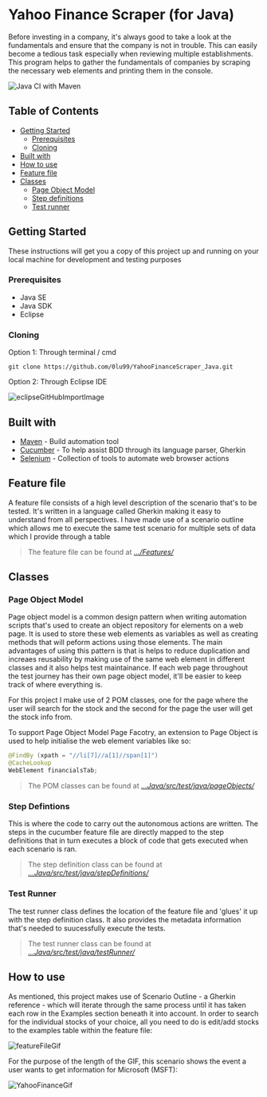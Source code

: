 # Yahoo Finance Scraper (for Java)

Before investing in a company, it's always good to take a look at the fundamentals and ensure that the company is not in trouble.
This can easily become a tedious task especially when reviewing multiple establishments. 
This program helps to gather the fundamentals of companies by scraping the necessary web elements and printing them in the console.

![Java CI with Maven](https://github.com/0lu99/YahooFinanceScraper_Java/workflows/Java%20CI%20with%20Maven/badge.svg?branch=master)


## Table of Contents
- [Getting Started](#Getting-Started)
    * [Prerequisites](#Prerequisites)
    * [Cloning](#Cloning)
- [Built with](#Built-with)
- [How to use](#How-to-use)
- [Feature file](#Feature-file)
- [Classes](#Classes)
   * [Page Object Model](#Page-Object-Model)
   * [Step definitions](#Step-Definitions)
   * [Test runner](#Test-Runner)


## Getting Started
These instructions will get you a copy of this project up and running on your local machine for development and testing purposes

### Prerequisites
- Java SE
- Java SDK
- Eclipse

### Cloning
Option 1: Through terminal / cmd
```
git clone https://github.com/0lu99/YahooFinanceScraper_Java.git
```

Option 2: Through Eclipse IDE

![eclipseGitHubImportImage](https://eclipsesource.com/wp-content/uploads/2012/12/12.png)

## Built with
- [Maven](https://maven.apache.org/) - Build automation tool
- [Cucumber](https://cucumber.io/docs/cucumber/) - To help assist BDD through its language parser, Gherkin
- [Selenium](https://www.selenium.dev/) - Collection of tools to automate web browser actions

## Feature file
A feature file consists of a high level description of the scenario that's to be tested. It's written in a language called Gherkin making it easy to understand from all perspectives. I have made use of a scenario outline which allows me to execute the same test scenario for multiple sets of data which I provide through a table
> The feature file can be found at [_.../Features/_](https://github.com/0lu99/YahooFinanceScraper_Java/tree/master/Features)

## Classes
### Page Object Model
Page object model is a common design pattern when writing automation scripts that's used to create an object repository for elements on a web page. It is used to store these web elements as variables as well as creating methods that will peform actions using those elements. The main advantages of using this pattern is that is helps to reduce duplication and increaes reusability by making use of the same web element in different classes and it also helps test maintainance. If each web page throughout the test journey has their own page object model, it'll be easier to keep track of where everything is.

For this project I make use of 2 POM classes, one for the page where the user will search for the stock and the second for the page the user will get the stock info from.

To support Page Object Model Page Facotry, an extension to Page Object is used to help initialise the web element variables like so:
```java
@FindBy (xpath = "//li[7]//a[1]//span[1]")
@CacheLookup
WebElement financialsTab;
```
> The POM classes can be found at [_...Java/src/test/java/pageObjects/_](https://github.com/0lu99/YahooFinanceScraper_Java/tree/master/src/test/java/pageObjects)

### Step Defintions
This is where the code to carry out the autonomous actions are written. The steps in the cucumber feature file are directly mapped to the step definitions that in turn executes a block of code that gets executed when each scenario is ran.
> The step definition class can be found at [_...Java/src/test/java/stepDefinitions/_](https://github.com/0lu99/YahooFinanceScraper_Java/tree/master/src/test/java/stepDefinitions)


### Test Runner
The test runner class defines the location of the feature file and 'glues' it up with the step definition class. It also provides the metadata information that's needed to suucessfully execute the tests.
> The test runner class can be found at [_...Java/src/test/java/testRunner/_](https://github.com/0lu99/YahooFinanceScraper_Java/tree/master/src/test/java/testRunner)


## How to use
As mentioned, this project makes use of Scenario Outline - a Gherkin reference - which will iterate through the same process until it has taken each row in the Examples section beneath it into account.
In order to search for the individual stocks of your choice, all you need to do is edit/add stocks to the examples table within the feature file:

![featureFileGif](http://g.recordit.co/e8IdTXAeho.gif)

For the purpose of the length of the GIF, this scenario shows the event a user wants to get information for Microsoft (MSFT):

![YahooFinanceGif](YahooFinanceGif.gif)
